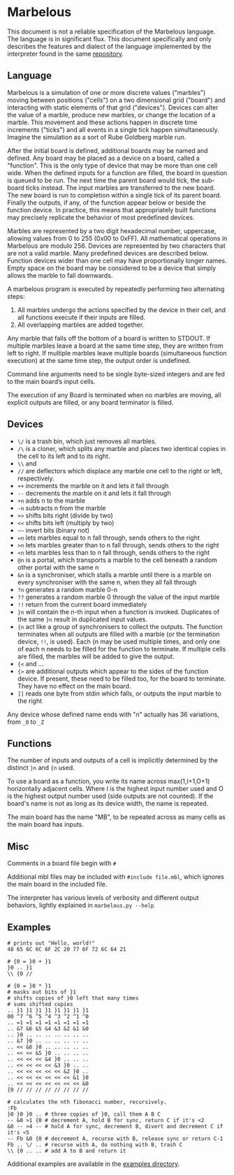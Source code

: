 Marbelous
=========

This document is not a reliable specification of the Marbelous language. The language is in significant flux. This document specifically and only describes the features and dialect of the language implemented by the interpreter found in the same [repository](https://github.com/marbelous-lang/marbelous.py).

Language
--------

Marbelous is a simulation of one or more discrete values ("marbles") moving between positions ("cells") on a two dimensional grid ("board") and interacting with static elements of that grid ("devices"). Devices can alter the value of a marble, produce new marbles, or change the location of a marble. This movement and these actions happen in discrete time increments ("ticks") and all events in a single tick happen simultaneously. Imagine the simulation as a sort of Rube Goldberg marble run.

After the initial board is defined, additional boards may be named and defined. Any board may be placed as a device on a board, called a "function". This is the only type of device that may be more than one cell wide. When the defined inputs for a function are filled, the board in question is queued to be run. The next time the parent board would tick, the sub-board ticks instead. The input marbles are transferred to the new board. The new board is run to completion within a single tick of its parent board. Finally the outputs, if any, of the function appear below or beside the function device. In practice, this means that appropriately built functions may precisely replicate the behavior of most predefined devices.

Marbles are represented by a two digit hexadecimal number, uppercase, allowing values from 0 to 255 (0x00 to 0xFF). All mathematical operations in Marbelous are modulo 256. Devices are represented by two characters that are not a valid marble. Many predefined devices are described below. Function devices wider than one cell may have proportionally longer names. Empty space on the board may be considered to be a device that simply allows the marble to fall downwards.

A marbelous program is executed by repeatedly performing two alternating steps:
1) All marbles undergo the actions specified by the device in their cell, and all functions execute if their inputs are filled.
2) All overlapping marbles are added together.

Any marble that falls off the bottom of a board is written to STDOUT. If multiple marbles leave a board at the same time step, they are written from left to right. If multiple marbles leave multiple boards (simultaneous function execution) at the same time step, the output order is undefined.

Command line arguments need to be single byte-sized integers and are fed to the main board’s input cells.

The execution of any Board is terminated when no marbles are moving, all explicit outputs are filled, or any board terminator is filled.

Devices
-------

* `\/` is a trash bin, which just removes all marbles.
* `/\` is a cloner, which splits any marble and places two identical copies in the cell to its left and to its right.
* `\\` and 
* `//` are deflectors which displace any marble one cell to the right or left, respectively.
* `++` increments the marble on it and lets it fall through
* `--` decrements the marble on it and lets it fall through
* `+n` adds n to the marble
* `-n` subtracts n from the marble
* `>>` shifts bits right (divide by two)
* `<<` shifts bits left (multiply by two)
* `~~` invert bits (binary not)
* `=n` lets marbles equal to n fall through, sends others to the right
* `>n` lets marbles greater than to n fall through, sends others to the right
* `<n` lets marbles less than to n fall through, sends others to the right
* `@n` is a portal, which transports a marble to the cell beneath a random other portal with the same n
* `&n` is a synchroniser, which stalls a marble until there is a marble on every synchroniser with the same n, when they all fall through
* `?n` generates a random marble 0-n
* `??` generates a random marble 0 through the value of the input marble
* `!!` return from the current board immediately
* `}n` will contain the n-th input when a function is invoked. Duplicates of the same `}n` result in duplicated input values.
* `{n` act like a group of synchronisers to collect the outputs. The function terminates when all outputs are filled with a marble (or the termination device, `!!`, is used). Each {n may be used multiple times, and only one of each n needs to be filled for the function to terminate. If multiple cells are filled, the marbles will be added to give the output.
* `{<` and ...
* `{>` are additional outputs which appear to the sides of the function device. If present, these need to be filled too, for the board to terminate. They have no effect on the main board.
* `]]` reads one byte from stdin which falls, or outputs the input marble to the right

Any device whose defined name ends with "n" actually has 36 variations, from `_0` to `_Z`

Functions
---------

The number of inputs and outputs of a cell is implicitly determined by the distinct `}n` and `{n` used.

To use a board as a function, you write its name across max(1,I+1,O+1) horizontally adjacent cells. Where I is the highest input number used and O is the highest output number used (side outputs are not counted). If the board's name is not as long as its device width, the name is repeated.

The main board has the name "MB", to be repeated across as many cells as the main board has inputs.

Misc
----

Comments in a board file begin with `#`

Additional mbl files may be included with `#include file.mbl`, which ignores the main board in the included file.

The interpreter has various levels of verbosity and different output behaviors, lightly explained in `marbelous.py --help`

Examples
--------

    # prints out "Hello, world!"
    48 65 6C 6C 6F 2C 20 77 6F 72 6C 64 21

    # {0 = }0 + }1
    }0 .. }1
    \\ {0 //

    # {0 = }0 * }1
    # masks out bits of }1
    # shifts copies of }0 left that many times
    # sums shifted copies
    .. }1 }1 }1 }1 }1 }1 }1 }1
    00 ^7 ^6 ^5 ^4 ^3 ^2 ^1 ^0
    .. =1 =1 =1 =1 =1 =1 =1 =1
    .. &7 &6 &5 &4 &3 &2 &1 &0
    .. }0 .. .. .. .. .. .. ..
    .. &7 }0 .. .. .. .. .. ..
    .. << &6 }0 .. .. .. .. ..
    .. << << &5 }0 .. .. .. ..
    .. << << << &4 }0 .. .. ..
    .. << << << << &3 }0 .. ..
    .. << << << << << &2 }0 ..
    .. << << << << << << &1 }0
    .. << << << << << << << &0
    {0 // // // // // // // //

    # calculates the nth fibonacci number, recursively.
    :Fb
    }0 }0 }0 .. # three copies of }0, call them A B C
    -- &0 >1 {0 # decrement A, hold B for sync, return C if it's <2
    &0 -- >4 -- # hold A for sync, decrement B, divert and decrement C if it's <5
    -- Fb &0 {0 # decrement A, recurse with B, release sync or return C-1
    Fb .. \/ .. # recurse with A, do nothing with B, trash C
    \\ {0 .. .. # add A to B and return it


Additional examples are available in the [examples directory](https://github.com/marbelous-lang/marbelous.py/tree/master/examples).
